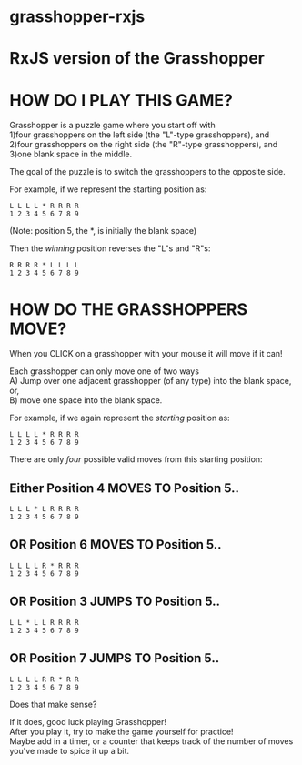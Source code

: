 # grasshopper-rxjs
RxJS version of the Grasshopper
===============================

HOW DO I PLAY THIS GAME?
========================
Grasshopper is a puzzle game where you start off with  
1)four grasshoppers on the left side (the "L"-type grasshoppers), and  
2)four grasshoppers on the right side (the "R"-type grasshoppers), and  
3)one blank space in the middle.  

The goal of the puzzle is to switch the grasshoppers to the opposite side.  

For example, if we represent the starting position as:  

`L L L L * R R R R`  
`1 2 3 4 5 6 7 8 9`  

(Note: position 5, the *, is initially the blank space)  

Then the *winning* position reverses the "L"s and "R"s:  

`R R R R * L L L L`  
`1 2 3 4 5 6 7 8 9`  


HOW DO THE GRASSHOPPERS MOVE?
=============================
When you CLICK on a grasshopper with your mouse it will move if it can!  

Each grasshopper can only move one of two ways  
A) Jump over one adjacent grasshopper (of any type) into the blank space, or,  
B) move one space into the blank space.  



For example, if we again represent the *starting* position as:  

`L L L L * R R R R`  
`1 2 3 4 5 6 7 8 9`  



There are only *four* possible valid moves from this starting position:  

Either Position 4 MOVES TO Position 5..  
---------------------------------------
`L L L * L R R R R`  
`1 2 3 4 5 6 7 8 9`  


OR Position 6 MOVES TO Position 5..
---------------------------------------
`L L L L R * R R R`  
`1 2 3 4 5 6 7 8 9`  



OR Position 3 JUMPS TO Position 5..
---------------------------------------
`L L * L L R R R R`  
`1 2 3 4 5 6 7 8 9`   



OR Position 7 JUMPS TO Position 5..
---------------------------------------
`L L L L R R * R R`  
`1 2 3 4 5 6 7 8 9`   


Does that make sense? 

If it does, good luck playing Grasshopper!  
After you play it, try to make the game yourself for practice!  
Maybe add in a timer, or a counter that keeps track of the number of moves you've made to spice it up a bit.
